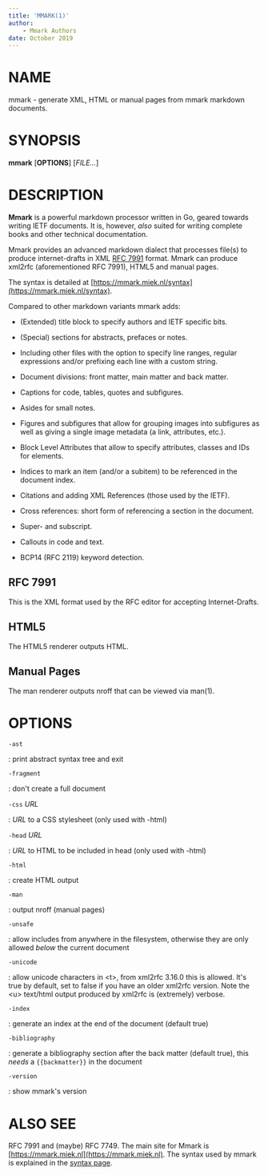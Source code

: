 ```yaml
---
title: 'MMARK(1)'
author:
    - Mmark Authors
date: October 2019
---
```


# NAME

mmark - generate XML, HTML or manual pages from mmark markdown documents.

# SYNOPSIS

**mmark** [**OPTIONS**] [*FILE...*]

# DESCRIPTION

**Mmark** is a powerful markdown processor written in Go, geared towards writing IETF documents. It
is, however, *also* suited for writing complete books and other technical documentation.

Mmark provides an advanced markdown dialect that processes file(s) to produce internet-drafts in XML
[RFC 7991](https://tools.ietf.org/html/rfc7991) format. Mmark can produce xml2rfc (aforementioned
RFC 7991), HTML5 and manual pages.

The syntax is detailed at [https://mmark.miek.nl/syntax](https://mmark.miek.nl/syntax).

Compared to other markdown variants mmark adds:

*  (Extended) title block to specify authors and IETF specific bits.

*  (Special) sections for abstracts, prefaces or notes.

*  Including other files with the option to specify line ranges, regular expressions and/or
   prefixing each line with a custom string.

*  Document divisions: front matter, main matter and back matter.

*  Captions for code, tables, quotes and subfigures.

*  Asides for small notes.

*  Figures and subfigures that allow for grouping images into subfigures as well as giving a single
   image metadata (a link, attributes, etc.).

*  Block Level Attributes that allow to specify attributes, classes and IDs for elements.

*  Indices to mark an item (and/or a subitem) to be referenced in the document index.

*  Citations and adding XML References (those used by the IETF).

*  Cross references: short form of referencing a section in the document.

*  Super- and subscript.

*  Callouts in code and text.

*  BCP14 (RFC 2119) keyword detection.

## RFC 7991

This is the XML format used by the RFC editor for accepting Internet-Drafts.

## HTML5

The HTML5 renderer outputs HTML.

## Manual Pages

The man renderer outputs nroff that can be viewed via man(1).

# OPTIONS

`-ast`

:  print abstract syntax tree and exit

`-fragment`

:  don't create a full document


`-css` *URL*

:  *URL* to a CSS stylesheet (only used with -html)

`-head` *URL*

:  *URL* to HTML to be included in head (only used with -html)

`-html`

:  create HTML output

`-man`

:  output nroff (manual pages)

`-unsafe`

:  allow includes from anywhere in the filesystem, otherwise they are only allowed *below* the
   current document

`-unicode`

:  allow unicode characters in \<t\>, from xml2rfc 3.16.0 this is allowed. It's true by default, set
   to false if you have an older xml2rfc version. Note the \<u\> text/html output produced by
   xml2rfc is (extremely) verbose.

`-index`

:  generate an index at the end of the document (default true)

`-bibliography`

:  generate a bibliography section after the back matter (default true), this *needs* a
   `{{backmatter}}` in the document

`-version`

:  show mmark's version

# ALSO SEE

RFC 7991 and (maybe) RFC 7749. The main site for Mmark is
[https://mmark.miek.nl](https://mmark.miek.nl). The syntax used by mmark is explained in the [syntax
page](https://mmark.miek.nl/post/syntax/).
